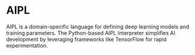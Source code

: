 # AIPL
AIPL is a domain-specific language for defining deep learning models and training parameters. The Python-based AIPL Interpreter simplifies AI development by leveraging frameworks like TensorFlow for rapid experimentation.
